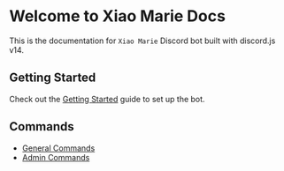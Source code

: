 # Welcome to Xiao Marie Docs

This is the documentation for `Xiao Marie` Discord bot built with discord.js v14.

## Getting Started
Check out the [Getting Started](./getting-started.md) guide to set up the bot.

## Commands
- [General Commands](./commands/general.md)
- [Admin Commands](./commands/admin.md)
